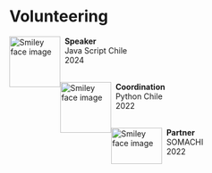 # Volunteering

<p>
<img src="../images/js.png" alt="Smiley face image"
style="float:left; width:91px; height:91px;">
<span style="vertical-align:bottom">
&nbsp <strong> Speaker</strong> <br>
&nbsp Java Script Chile <br>
&nbsp 2024 <br><br>
</span>
</p>

<p>
<img src="../images/pythonchile.png" alt="Smiley face image"
style="float:left; width:91px; height:91px;">
<span style="vertical-align:bottom">
&nbsp <strong> Coordination</strong> <br>
&nbsp Python Chile <br>
&nbsp 2022 <br><br>
</span>
</p>

<p>
<img src="../../images/somachi_svg.svg" alt="Smiley face image"
style="float:left; width:91px; height:65px;">
<span style="vertical-align:bottom">
&nbsp <strong> Partner</strong> <br>
&nbsp SOMACHI <br>
&nbsp 2022
</span>
</p>